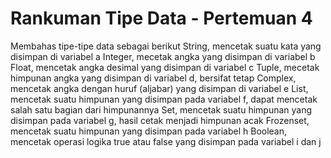# Rankuman Tipe Data - Pertemuan 4
Membahas tipe-tipe data sebagai berikut
String, mencetak suatu kata yang disimpan di variabel a
Integer, mecetak angka yang disimpan di variabel b
Float, mencetak angka desimal yang disimpan di variabel c
Tuple, mecetak himpunan angka yang disimpan di variabel d, bersifat tetap
Complex, mencetak angka dengan huruf (aljabar) yang disimpan di variabel e
List, mencetak suatu himpunan yang disimpan pada variabel f, dapat mencetak salah satu bagian dari himpunannya
Set, mencetak suatu himpunan yang disimpan pada variabel g, hasil cetak menjadi himpunan acak
Frozenset, mencetak suatu himpunan yang disimpan pada variabel h
Boolean, mencetak operasi logika true atau false yang disimpan pada variabel i dan j